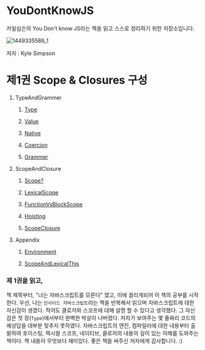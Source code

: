 # YouDontKnowJS

카일심슨의 You Don't know JS라는 책을 읽고 스스로 정리하기 위한 저장소입니다.

![1449335586_1](https://user-images.githubusercontent.com/55838461/72202563-4ed3b680-34a4-11ea-999f-ead2fdd40e84.jpg)

저자 : Kyle Simpson

# 제1권 Scope & Closures 구성

1. TypeAndGrammer

   1. [Type](https://github.com/leeshinyook/YouDontKnowJS/blob/master/TypeAndGrammer/Type.md)

   2. [Value](https://github.com/leeshinyook/YouDontKnowJS/blob/master/TypeAndGrammer/Value.md)

   3. [Native](https://github.com/leeshinyook/YouDontKnowJS/blob/master/TypeAndGrammer/Native.md)

   4. [Coercion](https://github.com/leeshinyook/YouDontKnowJS/blob/master/TypeAndGrammer/Coercive.md)

   5. [Grammer](https://github.com/leeshinyook/YouDontKnowJS/blob/master/TypeAndGrammer/Grammer.md)

2. ScopeAndClosure

   1. [Scope?](https://github.com/leeshinyook/YouDontKnowJS/blob/master/ScopeAndClosures/Scope%3F.md)

   2. [LexicalScope](https://github.com/leeshinyook/YouDontKnowJS/blob/master/ScopeAndClosures/LexicalScope.md)

   3. [FunctionVsBlockScope](https://github.com/leeshinyook/YouDontKnowJS/blob/master/ScopeAndClosures/FunctionAndBlockscope.md)

   4. [Hoisting](https://github.com/leeshinyook/YouDontKnowJS/blob/master/ScopeAndClosures/Hoisting.md)

   5. [ScopeClosure](https://github.com/leeshinyook/YouDontKnowJS/blob/master/ScopeAndClosures/ScopeClosure.md)

3. Appendix

   1. [Environment](https://github.com/leeshinyook/YouDontKnowJS/blob/master/Appendix/Environment.md)

   2. [ScopeAndLexicalThis](https://github.com/leeshinyook/YouDontKnowJS/blob/master/Appendix/ScopeAndLexicalThis.md)

### 제 1권을 읽고,

책 제목부터, "너는 자바스크립트를 모른다" 였고, 이에 끌리게되어 이 책의 공부를 시작한다. 우선, 나는 `인사이드 자바스크립트`라는 책을 반복해서 읽으며 자바스크립트에 대한 자신감이 생겼다. 적어도 클로저와 스코프에 대해 설명 할 수 있다고 생각했다. 그 자신감은 첫 장(`Type`)에서부터 완벽한 박살이 나버렸다. 저자가 보여주는 몇 줄짜리 코드의 예상답을 대부분 맞추지 못하였다. 자바스크립트의 엔진, 컴파일러에 대한 내용부터 출발하여 호이스팅, 렉시컬 스코프, 네이티브, 클로저의 내용의 깊이 있는 이해를 도와주는 책이다. 책 내용이 무엇보다 재미있다. 좋은 책을 써주신 저자에게 감사합니다. :)
